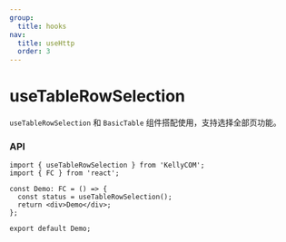 ```yaml
---
group:
  title: hooks
nav:
  title: useHttp
  order: 3
---
```


# useTableRowSelection

`useTableRowSelection` 和 `BasicTable` 组件搭配使用，支持选择全部页功能。

### API

```tsx | pure
import { useTableRowSelection } from 'KellyCOM';
import { FC } from 'react';

const Demo: FC = () => {
  const status = useTableRowSelection();
  return <div>Demo</div>;
};

export default Demo;
```
